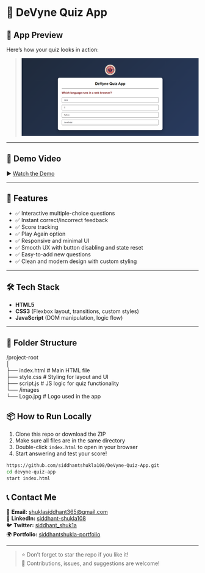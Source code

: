 # 🧠 DeVyne Quiz App

## 📸 App Preview

Here’s how your quiz looks in action:

> ![App Preview](./quiz.png)

---

## 🎥 Demo Video

▶️ [Watch the Demo](https://siddhantshukla108.github.io/DeVyne-Quiz-App/)

---

## 🚀 Features

- ✅ Interactive multiple-choice questions  
- ✅ Instant correct/incorrect feedback  
- ✅ Score tracking  
- ✅ Play Again option  
- ✅ Responsive and minimal UI  
- ✅ Smooth UX with button disabling and state reset  
- ✅ Easy-to-add new questions  
- ✅ Clean and modern design with custom styling  

---

## 🛠️ Tech Stack

- **HTML5**
- **CSS3** (Flexbox layout, transitions, custom styles)
- **JavaScript** (DOM manipulation, logic flow)

---

## 📁 Folder Structure

/project-root <br/>
│ <br/>
├── index.html # Main HTML file <br/>
├── style.css # Styling for layout and UI <br/>
├── script.js # JS logic for quiz functionality <br/>
└── /images <br/>
└── Logo.jpg # Logo used in the app <br/>


## 📦 How to Run Locally

1. Clone this repo or download the ZIP  
2. Make sure all files are in the same directory  
3. Double-click `index.html` to open in your browser  
4. Start answering and test your score!

```bash
https://github.com/siddhantshukla108/DeVyne-Quiz-App.git
cd devyne-quiz-app
start index.html

```



## 📞 Contact Me

📧 **Email:** shuklasiddhant365@gmail.com  
💼 **LinkedIn:** [siddhant-shukla108](https://www.linkedin.com/in/siddhant-shukla108/) <br/>
🐦 **Twitter:** [siddhant_shuk1a](https://x.com/siddhant_shuk1a)  
🌍 **Portfolio:** [siddhantshukla-portfolio](https://siddhantshukla-portfolio.netlify.app/)

---

> ⭐ Don’t forget to star the repo if you like it!  
> 🤝 Contributions, issues, and suggestions are welcome!
